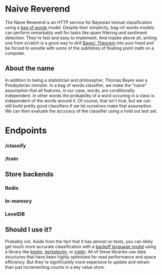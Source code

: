 # Naive Reverend

The Naive Reverend is an HTTP service for Bayesian textual classification using a [bag of words](https://en.wikipedia.org/wiki/Bag-of-words_model) model. Despite their simplicity, bag-of-words models can perform remarkably well for tasks like spam filtering and sentiment detection. They're fast and easy to implement. And maybe above all, writing one from scratch is a good way to drill [Bayes' Theorem](https://en.wikipedia.org/wiki/Bayes%27_theorem) into your head and be forced to wrestle with some of the subtleties of floating point math on a computer.

## About the name

In addition to being a statistician and philosopher, Thomas Bayes was a Presbyterian minister. In a bag of words classifier, we make the "naive" assumption that all features, in our case, words, are conditionally independent. In other words the probability of a word occuring in a class is independent of the words around it. Of course, that isn't true, but we can still build pretty good classifiers if we let ourselves make that assumption. We can then evaluate the accuracy of the classifier using a hold out test set.

# Endpoints

### /classify
### /train

## Store backends
### Redis
### In-memory
### LevelDB

## Should I use it?

Probably not. Aside from the fact that it has almost no tests, you can likely get much more accurate classification with a [backoff language model](https://en.wikipedia.org/wiki/Katz%27s_back-off_model) using a library like [kenlm](https://kheafield.com/code/kenlm/), [berkeleylm](https://code.google.com/p/berkeleylm/), or [irstlm](http://sourceforge.net/projects/irstlm/). All of these libraries use data structures that have been highly optimized for read performance and space efficiency. But they're significantly more expensive to update and retrain than just incrementing counts in a key value store.
